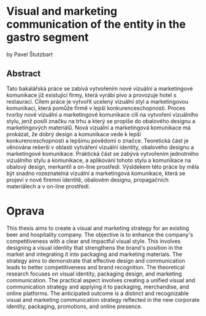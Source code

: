 # Visual and marketing communication of the entity in the gastro segment
by Pavel Štutzbart

## Abstract

Tato bakalářská práce se zabívá vytvořením nové vizuální a marketingové komunikace již existující firmy, která vyrábí pivo a provozuje hotel s restaurací. Cílem práce je vytvořit ucelený vizuální styl a marketingovou komunikaci, která pomůže firmě v lepší konkurenceschopnosti. Proces tvorby nové vizuální a marketingové komunikace cílí na vytvoření vizuálního stylu, jenž posílí značku na trhu a který se propíše do obalového designu a marketingových materiálů. Nová vizuální a marketingová komunikace má prokázat, že dobrý design a komunikace vede k lepší konkurenceschopnosti a lepšímu povědomí o značce. Teoretická část je věnována rešerši v oblasti vytváření vizuální identity, obalového designu a marketingové komunikace. Praktická část se zabývá vytvořením jednotného vizuálního stylu a komunikace, a aplikování tohoto stylu a komunikace na obalový design, merkantil a on-line prostředí. Výsldekem této práce by měla být snadno rozeznatelná vizuální a marketingová komunikace, která se projeví v nové firemní identitě, obalovém designu, propagačních materiálech a v on-line prostředí.

# Oprava

This thesis aims to create a visual and marketing strategy for an existing beer and hospitality company. The objective is to enhance the company's competitiveness with a clear and impactful visual style. This involves designing a visual identity that strengthens the brand's position in the market and integrating it into packaging and marketing materials. The strategy aims to demonstrate that effective design and communication leads to better competitiveness and brand recognition. The theoretical research focuses on visual identity, packaging design, and marketing communication. The practical aspect involves creating a unified visual and communication strategy and applying it to packaging, merchandise, and online platforms. The anticipated outcome is a distinct and recognizable visual and marketing communication strategy reflected in the new corporate identity, packaging, promotions, and online presence.
